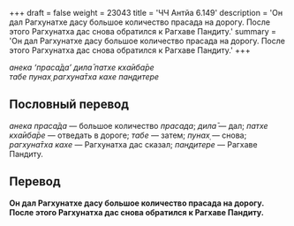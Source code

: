 +++
draft = false
weight = 23043
title = 'ЧЧ Антйа 6.149'
description = 'Он дал Рагхунатхе дасу большое количество прасада на дорогу. После этого Рагхунатха дас снова обратился к Рагхаве Пандиту.'
summary = 'Он дал Рагхунатхе дасу большое количество прасада на дорогу. После этого Рагхунатха дас снова обратился к Рагхаве Пандиту.'
+++

_анека ‘праса̄да’ дила̄ патхе кха̄иба̄ре  
табе пунах̣ рагхуна̄тха кахе пан̣д̣итере_

## Пословный перевод

_анека_ _праса̄да_ — большое количество _прасада_; _дила̄_ — дал; _патхе_ _кха̄иба̄ре_ — отведать в дороге; _табе_ — затем; _пунах̣_ — снова; _рагхуна̄тха_ _кахе_ — Рагхунатха дас сказал; _пан̣д̣итере_ — Рагхаве Пандиту.

## Перевод

**Он дал Рагхунатхе дасу большое количество прасада на дорогу. После этого Рагхунатха дас снова обратился к Рагхаве Пандиту.**
